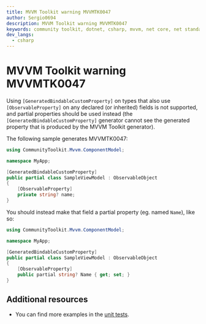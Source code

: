 ```yaml
---
title: MVVM Toolkit warning MVVMTK0047
author: Sergio0694
description: MVVM Toolkit warning MVVMTK0047
keywords: community toolkit, dotnet, csharp, mvvm, net core, net standard, source generators
dev_langs:
  - csharp
---
```


# MVVM Toolkit warning MVVMTK0047

Using `[GeneratedBindableCustomProperty]` on types that also use `[ObservableProperty]` on any declared (or inherited) fields is not supported, and partial properties should be used instead (the `[GeneratedBindableCustomProperty]` generator cannot see the generated property that is produced by the MVVM Toolkit generator).

The following sample generates MVVMTK0047:

```csharp
using CommunityToolkit.Mvvm.ComponentModel;

namespace MyApp;

[GeneratedBindableCustomProperty]
public partial class SampleViewModel : ObservableObject
{
    [ObservableProperty]
    private string? name;
}
```

You should instead make that field a partial property (eg. named `Name`), like so:

```csharp
using CommunityToolkit.Mvvm.ComponentModel;

namespace MyApp;

[GeneratedBindableCustomProperty]
public partial class SampleViewModel : ObservableObject
{
    [ObservableProperty]
    public partial string? Name { get; set; }
}
```

## Additional resources

- You can find more examples in the [unit tests](https://github.com/CommunityToolkit/dotnet/tree/main/tests/CommunityToolkit.Mvvm.SourceGenerators.UnitTests).
